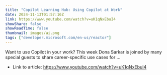 ```yaml
---
title: "Copilot Learning Hub: Using Copilot at Work"
date: 2024-11-13T01:57:16Z
link: https://www.youtube.com/watch?v=uK1qNxEbuI4
showShare: false
showReadTime: false
thumbnail: images/ai.png
tags: ["developer.microsoft.com/en-us/reactor"]
---
```

Want to use Copilot in your work? This week Dona Sarkar is joined by many special guests to share career-specific use cases for ...

- Link to article: https://www.youtube.com/watch?v=uK1qNxEbuI4